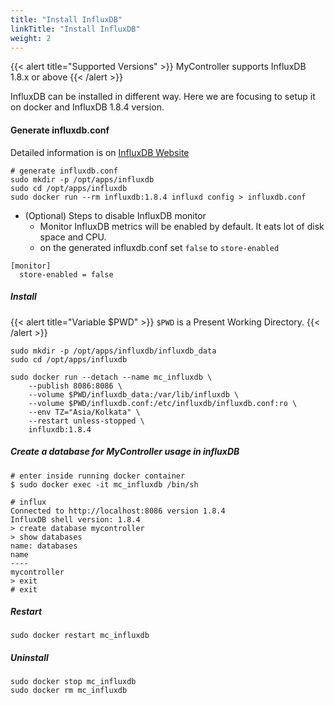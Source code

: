 ```yaml
---
title: "Install InfluxDB"
linkTitle: "Install InfluxDB"
weight: 2
---
```


{{< alert title="Supported Versions" >}}
MyController supports InfluxDB 1.8.x or above
{{< /alert >}}

InfluxDB can be installed in different way. Here we are focusing to setup it on docker and InfluxDB 1.8.4 version.

#### Generate influxdb.conf
Detailed information is on [InfluxDB Website](https://docs.influxdata.com/influxdb/v1.8/administration/config/)

```
# generate influxdb.conf
sudo mkdir -p /opt/apps/influxdb
sudo cd /opt/apps/influxdb
sudo docker run --rm influxdb:1.8.4 influxd config > influxdb.conf
```

* (Optional) Steps to disable InfluxDB monitor
  * Monitor InfluxDB metrics will be enabled by default. It eats lot of disk space and CPU.
  * on the generated influxdb.conf set `false` to `store-enabled`
```
[monitor]
  store-enabled = false
```

##### Install
{{< alert title="Variable $PWD" >}}
`$PWD` is a Present Working Directory.
{{< /alert >}}

```
sudo mkdir -p /opt/apps/influxdb/influxdb_data
sudo cd /opt/apps/influxdb

sudo docker run --detach --name mc_influxdb \
    --publish 8086:8086 \
    --volume $PWD/influxdb_data:/var/lib/influxdb \
    --volume $PWD/influxdb.conf:/etc/influxdb/influxdb.conf:ro \
    --env TZ="Asia/Kolkata" \
    --restart unless-stopped \
    influxdb:1.8.4
```

##### Create a database for MyController usage in influxDB
```
# enter inside running docker container
$ sudo docker exec -it mc_influxdb /bin/sh

# influx
Connected to http://localhost:8086 version 1.8.4
InfluxDB shell version: 1.8.4
> create database mycontroller
> show databases
name: databases
name
----
mycontroller
> exit
# exit
```

##### Restart
```
sudo docker restart mc_influxdb
```

##### Uninstall
```
sudo docker stop mc_influxdb
sudo docker rm mc_influxdb
```
